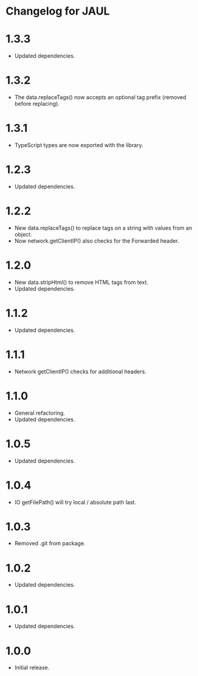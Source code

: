 # Changelog for JAUL

1.3.3
=====
* Updated dependencies.

1.3.2
=====
* The data.replaceTags() now accepts an optional tag prefix (removed before replacing).

1.3.1
=====
* TypeScript types are now exported with the library.

1.2.3
=====
* Updated dependencies.

1.2.2
=====
* New data.replaceTags() to replace tags on a string with values from an object.
* Now network.getClientIP() also checks for the Forwarded header.

1.2.0
=====
* New data.stripHtml() to remove HTML tags from text.
* Updated dependencies.

1.1.2
=====
* Updated dependencies.

1.1.1
=====
* Network getClientIP() checks for additional headers.

1.1.0
=====
* General refactoring.
* Updated dependencies.

1.0.5
=====
* Updated dependencies.

1.0.4
=====
* IO getFilePath() will try local / absolute path last.

1.0.3
=====
* Removed .git from package.

1.0.2
=====
* Updated dependencies.

1.0.1
=====
* Updated dependencies.

1.0.0
=====
* Initial release.
